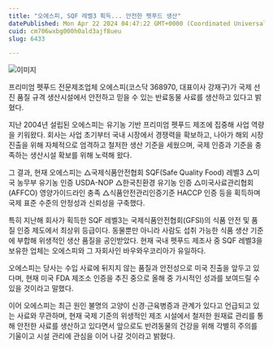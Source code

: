 ```yaml
---
title: "오에스피, SQF 레벨3 획득... 안전한 펫푸드 생산"
datePublished: Mon Apr 22 2024 04:47:22 GMT+0000 (Coordinated Universal Time)
cuid: cm706wxbg000h0ald3ajf8ueu
slug: 6433

---
```



![이미지](https://cdn.hashnode.com/res/hashnode/image/upload/v1739260698806/47e7286d-4142-4ce1-9451-f6e1b5600c95.jpeg)

프리미엄 펫푸드 전문제조업체 오에스피(코스닥 368970, 대표이사 강재구)가 국제 선진 품질 규격 생산시설에서 안전하고 믿을 수 있는 반료동물 사료를 생산하고 있다고 밝혔다.

지난 2004년 설립된 오에스피는 유기농 기반 프리미엄 펫푸드 제조에 집중해 사업 역량을 키워왔다. 회사는 사업 초기부터 국내 시장에서 경쟁력을 확보하고, 나아가 해외 시장 진출을 위해 자체적으로 엄격하고 철저한 생산 기준을 세웠으며, 국제 인증과 기준을 충족하는 생산시설 확보를 위해 노력해 왔다.

그 결과, 현재 오에스피는 △국제식품안전협회 SQF(Safe Quality Food) 레벨3 △미국 농무부 유기농 인증 USDA-NOP △한국친환경 유기농 인증 △미국사료관리협회(AFFCO) 영양가이드라인 충족 △식품안전관리인증기준 HACCP 인증 등을 획득하며 국제 표준 수준의 안정성과 신뢰성을 구축했다.

특히 지난해 회사가 획득한 SQF 레벨3는 국제식품안전협회(GFSI)의 식품 안전 및 품질 인증 제도에서 최상위 등급이다. 동물뿐만 아니라 사람도 섭취 가능한 식품 생산 기준에 부합해 위생적인 생산 품질을 공인받았다. 현재 국내 펫푸드 제조사 중 SQF 레벨3을 보유한 업체는 오에스피와 그 자회사인 바우와우코리아가 유일하다.

오에스피는 당사는 수입 사료에 뒤지지 않는 품질과 안전성으로 미국 진출을 앞두고 있다며, 현재 미국 FDA 제조소 인증을 추진 중으로 올해 중 가시적인 성과를 보여드릴 수 있을 것이라고 말했다.

이어 오에스피는 최근 원인 불명의 고양이 신경·근육병증과 관계가 있다고 언급되고 있는 사료와 무관하며, 현재 국제 기준의 위생적인 제조 시설에서 철저한 원재료 관리를 통해 안전한 사료를 생산하고 있다면서 앞으로도 반려동물의 건강을 위해 각별히 주의를 기울이고 시설 관리에 관심을 이어 나갈 것이라고 밝혔다.